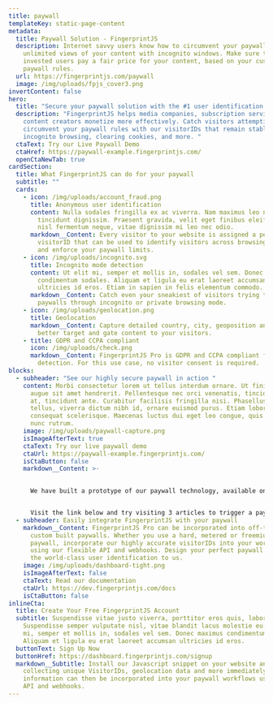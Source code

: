 ```yaml
---
title: paywall
templateKey: static-page-content
metadata:
  title: Paywall Solution - FingerprintJS
  description: Internet savvy users know how to circumvent your paywall and get
    unlimited views of your content with incognito windows. Make sure that your
    invested users pay a fair price for your content, based on your custom
    paywall rules.
  url: https://fingerprintjs.com/paywall
  image: /img/uploads/fpjs_cover3.png
invertContent: false
hero:
  title: "Secure your paywall solution with the #1 user identification API"
  description: "FingerprintJS helps media companies, subscription services and
    content creators monetize more effectively. Catch visitors attempting to
    circumvent your paywall rules with our visitorIDs that remain stable through
    incognito browsing, clearing cookies, and more. "
  ctaText: Try our Live Paywall Demo
  ctaHref: https://paywall-example.fingerprintjs.com/
  openCtaNewTab: true
cardSection:
  title: What FingerprintJS can do for your paywall
  subtitle: ""
  cards:
    - icon: /img/uploads/account_fraud.png
      title: Anonymous user identification
      content: Nulla sodales fringilla ex ac viverra. Nam maximus leo nec libero
        tincidunt dignissim. Praesent gravida, velit eget finibus eleifend, arcu
        nisl fermentum neque, vitae dignissim mi leo nec odio.
      markdown__Content: Every visitor to your website is assigned a permanent
        visitorID that can be used to identify visitors across browsing sessions
        and enforce your paywall limits.
    - icon: /img/uploads/incognito.svg
      title: Incognito mode detection
      content: Ut elit mi, semper et mollis in, sodales vel sem. Donec maximus
        condimentum sodales. Aliquam et ligula eu erat laoreet accumsan
        ultricies id eros. Etiam in sapien in felis elementum commodo.
      markdown__Content: Catch even your sneakiest of visitors trying to evade
        paywalls through incognito or private browsing mode.
    - icon: /img/uploads/geolocation.png
      title: Geolocation
      markdown__Content: Capture detailed country, city, geoposition and timezone to
        better target and gate content to your visitors.
    - title: GDPR and CCPA compliant
      icon: /img/uploads/check.png
      markdown__Content: FingerprintJS Pro is GDPR and CCPA compliant for use in fraud
        detection. For this use case, no visitor consent is required.
blocks:
  - subheader: "See our highly secure paywall in action "
    content: Morbi consectetur lorem ut tellus interdum ornare. Ut finibus faucibus
      augue sit amet hendrerit. Pellentesque nec orci venenatis, tincidunt leo
      at, tincidunt ante. Curabitur facilisis fringilla nisi. Phasellus eros
      tellus, viverra dictum nibh id, ornare euismod purus. Etiam lobortis
      consequat scelerisque. Maecenas luctus dui eget leo congue, quis pretium
      nunc rutrum.
    image: /img/uploads/paywall-capture.png
    isImageAfterText: true
    ctaText: Try our live paywall demo
    ctaUrl: https://paywall-example.fingerprintjs.com/
    isCtaButton: false
    markdown__Content: >-
      

      We have built a prototype of our paywall technology, available online for testing.


      Visit the link below and try visiting 3 articles to trigger a paywall modal. Next, try to circumvent the paywall by browsing in incognito mode!
  - subheader: Easily integrate FingerprintJS with your paywall
    markdown__Content: FingerprintJS Pro can be incorporated into off-the-shelf or
      custom built paywalls. Whether you use a hard, metered or freemium
      paywall, incorporate our highly accurate visitorIDs into your workflows
      using our flexible API and webhooks. Design your perfect paywall and leave
      the world-class user identification to us.
    image: /img/uploads/dashboard-tight.png
    isImageAfterText: false
    ctaText: Read our documentation
    ctaUrl: https://dev.fingerprintjs.com/docs
    isCtaButton: false
inlineCta:
  title: Create Your Free FingerprintJS Account
  subtitle: Suspendisse vitae justo viverra, porttitor eros quis, lobortis libero.
    Suspendisse semper vulputate nisl, vitae blandit lacus molestie eu. Ut elit
    mi, semper et mollis in, sodales vel sem. Donec maximus condimentum sodales.
    Aliquam et ligula eu erat laoreet accumsan ultricies id eros.
  buttonText: Sign Up Now
  buttonHref: https://dashboard.fingerprintjs.com/signup
  markdown__Subtitle: Install our Javascript snippet on your website and begin
    collecting unique VisitorIDs, geolocation data and more immediately. This
    information can then be incorporated into your paywall workflows using our
    API and webhooks.
---
```

